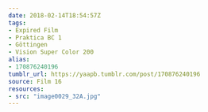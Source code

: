 ```yaml
---
date: 2018-02-14T18:54:57Z
tags:
- Expired Film
- Praktica BC 1
- Göttingen
- Vision Super Color 200
alias:
- 170876240196
tumblr_url: https://yaapb.tumblr.com/post/170876240196
source: Film 16
resources:
- src: "image0029_32A.jpg"
---
```

